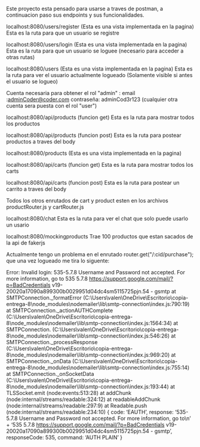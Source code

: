 Este proyecto esta pensado para usarse a traves de postman, a continuacion paso sus endpoints y sus funcionalidades.

localhost:8080/users/register (Esta es una vista implementada en la pagina)
Esta es la ruta para que un usuario se registre

localhost:8080/users/login (Esta es una vista implementada en la pagina)
Esta es la ruta para que un usuario se loguee (necesario para acceder a otras rutas) 

localhost:8080/users (Esta es una vista implementada en la pagina)
Esta es la ruta para ver el usuario actualmente logueado (Solamente visible si antes el usuario se logueo) 

Cuenta necesaria para obtener el rol "admin" : email :adminCoder@coder.com
contraseña: adminCod3r123 (cualquier otra cuenta sera puesta con el rol "user")

localhost:8080/api/products (funcion get)
Esta es la ruta para mostrar todos los productos

localhost:8080/api/products (funcion post)
Esta es la ruta para postear productos a traves del body

localhost:8080/products (Esta es una vista implementada en la pagina)

localhost:8080/api/carts (funcion get)
Esta es la ruta para mostrar todos los carts

localhost:8080/api/carts (funcion post)
Esta es la ruta para postear un carrito a traves del body

Todos los otros enrutados de cart y product esten en los archivos productRouter.js 
y cartRouter.js

localhost:8080/chat
Esta es la ruta para ver el chat que solo puede usarlo un usario


localhost:8080/mockingproducts
Trae 100 productos que estan sacados de la api de fakerjs

Actualmente tengo un problema en el enrutado router.get("/:cid/purchase");
que una vez logueado me tira lo siguente:

Error: Invalid login: 535-5.7.8 Username and Password not accepted. For more information, go to
535 5.7.8 https://support.google.com/mail/?p=BadCredentials v19-20020a17090a899300b0029951d04dc4sm5115725pjn.54 - gsmtp
at SMTPConnection._formatError (C:\Users\valen\OneDrive\Escritorio\copia-entrega-8\node_modules\nodemailer\lib\smtp-connection\index.js:790:19)
at SMTPConnection._actionAUTHComplete (C:\Users\valen\OneDrive\Escritorio\copia-entrega-8\node_modules\nodemailer\lib\smtp-connection\index.js:1564:34)
at SMTPConnection. (C:\Users\valen\OneDrive\Escritorio\copia-entrega-8\node_modules\nodemailer\lib\smtp-connection\index.js:546:26)
at SMTPConnection._processResponse (C:\Users\valen\OneDrive\Escritorio\copia-entrega-8\node_modules\nodemailer\lib\smtp-connection\index.js:969:20)
at SMTPConnection._onData (C:\Users\valen\OneDrive\Escritorio\copia-entrega-8\node_modules\nodemailer\lib\smtp-connection\index.js:755:14)
at SMTPConnection._onSocketData (C:\Users\valen\OneDrive\Escritorio\copia-entrega-8\node_modules\nodemailer\lib\smtp-connection\index.js:193:44)
at TLSSocket.emit (node:events:513:28)
at addChunk (node:internal/streams/readable:324:12)
at readableAddChunk (node:internal/streams/readable:297:9)
at Readable.push (node:internal/streams/readable:234:10) {
code: ‘EAUTH’,
response: ‘535-5.7.8 Username and Password not accepted. For more information, go to\n’ +
‘535 5.7.8 https://support.google.com/mail/?p=BadCredentials v19-20020a17090a899300b0029951d04dc4sm5115725pjn.54 - gsmtp’,
responseCode: 535,
command: ‘AUTH PLAIN’
}

